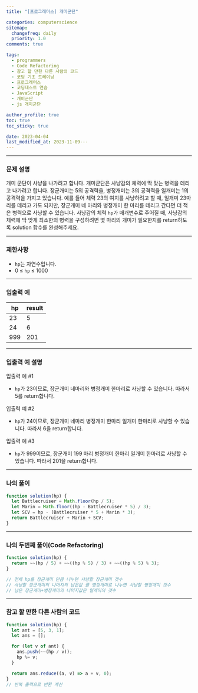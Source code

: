 ```yaml
---
title: "[프로그래머스] 개미군단"

categories: computerscience
sitemap:
  changefreq: daily
  priority: 1.0
comments: true

tags:
  - programmers
  - Code Refactoring
  - 참고 할 만한 다른 사람의 코드
  - 코딩 기초 트레이닝
  - 프로그래머스
  - 코딩테스트 연습
  - JavaScript
  - 개미군단
  - js 개미군단

author_profile: true
toc: true
toc_sticky: true

date: 2023-04-04
last_modified_at: 2023-11-09---
---
```


---

### 문제 설명

개미 군단이 사냥을 나가려고 합니다. 개미군단은 사냥감의 체력에 딱 맞는 병력을 데리고 나가려고 합니다. 장군개미는 5의 공격력을, 병정개미는 3의 공격력을 일개미는 1의 공격력을 가지고 있습니다. 예를 들어 체력 23의 여치를 사냥하려고 할 때, 일개미 23마리를 데리고 가도 되지만, 장군개미 네 마리와 병정개미 한 마리를 데리고 간다면 더 적은 병력으로 사냥할 수 있습니다. 사냥감의 체력 `hp`가 매개변수로 주어질 때, 사냥감의 체력에 딱 맞게 최소한의 병력을 구성하려면 몇 마리의 개미가 필요한지를 return하도록 solution 함수를 완성해주세요.

---

### 제한사항

- `hp`는 자연수입니다.
- 0 ≤ `hp` ≤ 1000

---

### 입출력 예

| hp  | result |
| --- | ------ |
| 23  | 5      |
| 24  | 6      |
| 999 | 201    |

---

### 입출력 예 설명

입출력 예 #1

- `hp`가 23이므로, 장군개미 네마리와 병정개미 한마리로 사냥할 수 있습니다. 따라서 5를 return합니다.

입출력 예 #2

- `hp`가 24이므로, 장군개미 네마리 병정개미 한마리 일개미 한마리로 사냥할 수 있습니다. 따라서 6을 return합니다.

입출력 예 #3

- `hp`가 999이므로, 장군개미 199 마리 병정개미 한마리 일개미 한마리로 사냥할 수 있습니다. 따라서 201을 return합니다.

---

### 나의 풀이

```jsx
function solution(hp) {
  let Battlecruiser = Math.floor(hp / 5);
  let Marin = Math.floor((hp - Battlecruiser * 5) / 3);
  let SCV = hp - (Battlecruiser * 5 + Marin * 3);
  return Battlecruiser + Marin + SCV;
}
```

---

### 나의 두번째 풀이(Code Refactoring)

```jsx
function solution(hp) {
  return ~~(hp / 5) + ~~((hp % 5) / 3) + ~~((hp % 5) % 3);
}

// 전체 hp를 장군개미 만큼 나누면 사냥할 장군개미 갯수
// 사냥할 장군개미의 나머지의 남은값 를 병정개미로 나누면 사냥할 병정개미 갯수
// 남은 장군개미+병정개미의 나머지값은 일개미의 갯수
```

---

### 참고 할 만한 다른 사람의 코드

```jsx
function solution(hp) {
  let ant = [5, 3, 1];
  let ans = [];

  for (let v of ant) {
    ans.push(~~(hp / v));
    hp %= v;
  }

  return ans.reduce((a, v) => a + v, 0);
}
// 반복 출력으로 반환 계산
```
